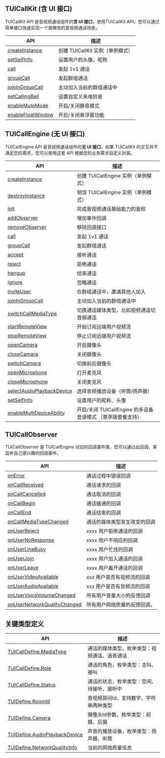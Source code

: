 ## TUICallKit (含 UI 接口)

TUICallKit API 是音视频通话组件的**含 UI 接口**，使用TUICallKit API，您可以通过简单接口快速实现一个类微信的音视频通话场景。

| API | 描述 |
|-----|-----|
| [createInstance](#sharedinstance) | 创建 TUICallKit 实例（单例模式）|
| [setSelfInfo](#setSelfInfo) | 设置用户的头像、昵称|
| [call](#call) | 发起 1v1 通话|
| [groupCall](#groupCall) | 发起群组通话|
| [joinInGroupCall](#joinInGroupCall) | 主动加入当前的群组通话中 |
| [setCallingBell](#setCallingBell) | 设置自定义来电铃音 |
| [enableMuteMode](#enableMuteMode) | 开启/关闭静音模式 |
| [enableFloatWindow](#enableFloatWindow) | 开启/关闭悬浮窗功能 |


## TUICallEngine (无 UI 接口)

TUICallEngine API 是音视频通话组件的**无 UI 接口**，如果 TUICallKit 的交互并不满足您的需求，您可以使用这套 API 根据您的业务需求自定义封装。

| API | 描述 |
|-----|-----|
| [createInstance](#createInstance) | 创建 TUICallEngine 实例（单例模式）|
| [destroyInstance](#destroyInstance) | 销毁 TUICallEngine 实例（单例模式）|
| [init](#init) | 完成音视频通话基础能力的鉴权|
| [addObserver](#addObserver) | 增加事件回调|
| [removeObserver](#removeObserver) | 移除回调接口|
| [call](#call) | 发起 1v1 通话|
| [groupCall](#groupCall) | 发起群组通话|
| [accept](#accept) | 接听通话 |
| [reject](#reject) | 拒绝通话 |
| [hangup](#hangup) | 结束通话|
| [ignore](#ignore) | 忽略通话|
| [inviteUser](#inviteUser) | 在群组通话中，邀请其他人加入 |
| [joinInGroupCall](#joinInGroupCall) | 主动加入当前的群组通话中 |
| [switchCallMediaType](#switchCallMediaType) | 切换通话媒体类型，比如视频通话切音频通话|
| [startRemoteView](#startRemoteView) | 开始订阅远端用户视频流 |
| [stopRemoteView](#stopRemoteView) | 停止订阅远端用户视频流 |
| [openCamera](#opencamera) | 开启摄像头|
| [closeCamara](#closecamara) | 关闭摄像头|
| [switchCamera](#switchcamera) | 切换前后摄像头|
| [openMicrophone](#setmicmute) | 打开麦克风|
| [closeMicrophone](#sethandsfree) | 关闭麦克风|
| [selectAudioPlaybackDevice](#setmicmute) | 选择音频播放设备（听筒/扬声器）|
| [setSelfInfo](#setSelfInfo) | 设置用户的昵称、头像|
| [enableMultiDeviceAbility](#enableMultiDeviceAbility) | 开启/关闭 TUICallEngine 的多设备登录模式 （尊享版套餐支持）|

## TUICallObserver 
TUICallObserver 是 TUICallEngine 对应的回调事件类，您可以通过此回调，来监听自己感兴趣的回调事件。

| API | 描述 |
|-----|-----|
| [onError](#onError) | 通话过程中错误回调|
| [onCallReceived](#onCallReceived) | 通话请求的回调|
| [onCallCancelled](#onCallCancelled) | 通话取消的回调 |
| [onCallBegin](#onCallBegin) | 通话接通的回调|
| [onCallEnd](#onCallEnd) | 通话结束的回调|
| [onCallMediaTypeChanged](#onCallMediaTypeChanged) | 通话的媒体类型发生改变的回调|
| [onUserReject](#onUserReject) |  xxxx 用户拒绝通话的回调 |
| [onUserNoResponse](#onUserNoResponse) |  xxxx 用户不响应的回调|
| [onUserLineBusy](#onUserLineBusy) | xxxx 用户忙线的回调|
| [onUserJoin](#onUserJoin) | xxxx 用户加入通话的回调 |
| [onUserLeave](#onUserLeave) | xxxx 用户离开通话的回调|
| [onUserVideoAvailable](#onUserVideoAvailable) | xxx 用户是否有视频流的回调|
| [onUserAudioAvailable](#onUserAudioAvailable) | xxx 用户是否有音频流的回调|
| [onUserVoiceVolumeChanged](#onUserVoiceVolumeChanged) | 所有用户音量大小的反馈回调 |
| [onUserNetworkQualityChanged](#onUserNetworkQualityChanged) | 所有用户网络质量的反馈回调。|


## 关键类型定义
| API | 描述 |
|-----|-----|
| [TUICallDefine.MediaType]() | 通话的媒体类型，枚举类型：视频通话、语音通话 |
| [TUICallDefine.Role]() | 通话的角色，枚举类型：主叫、被叫 |
| [TUICallDefine.Status]() | 通话的状态，枚举类型：空闲、待接听、接听中 |
| [TUIDefine.RoomId]() | 音视频房间Id，支持数字、字符串两种类型 |
| [TUIDefine.Camera]() | 摄像头Id参数，枚举类型：前摄、后摄|
| [TUIDefine.AudioPlaybackDevice]() | 声音的播放设备，枚举类型：扬声器、听筒 |
| [TUIDefine.NetworkQualityInfo]() | 当前的网络质量信息 |







